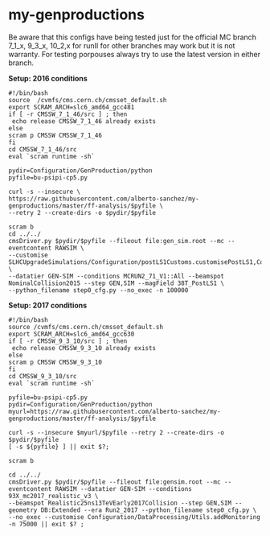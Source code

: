 # my-genproductions
Be aware that this configs have being tested just for the official MC branch 7_1_x, 9_3_x, 10_2,x for runII for other
branches may work but it is not warranty. For testing porpouses always try to use the latest
version in either branch.


**Setup: 2016 conditions**

```
#!/bin/bash
source  /cvmfs/cms.cern.ch/cmsset_default.sh
export SCRAM_ARCH=slc6_amd64_gcc481
if [ -r CMSSW_7_1_46/src ] ; then
 echo release CMSSW_7_1_46 already exists
else
scram p CMSSW CMSSW_7_1_46
fi
cd CMSSW_7_1_46/src
eval `scram runtime -sh`

pydir=Configuration/GenProduction/python
pyfile=bu-psipi-cp5.py

curl -s --insecure \
https://raw.githubusercontent.com/alberto-sanchez/my-genproductions/master/ff-analysis/$pyfile \
--retry 2 --create-dirs -o $pydir/$pyfile

scram b
cd ../../
cmsDriver.py $pydir/$pyfile --fileout file:gen_sim.root --mc --eventcontent RAWSIM \
--customise SLHCUpgradeSimulations/Configuration/postLS1Customs.customisePostLS1,Configuration/DataProcessing/Utils.addMonitoring \
--datatier GEN-SIM --conditions MCRUN2_71_V1::All --beamspot NominalCollision2015 --step GEN,SIM --magField 38T_PostLS1 \
--python_filename step0_cfg.py --no_exec -n 100000
```


**Setup: 2017 conditions**

```
#!/bin/bash
source /cvmfs/cms.cern.ch/cmsset_default.sh
export SCRAM_ARCH=slc6_amd64_gcc630
if [ -r CMSSW_9_3_10/src ] ; then
 echo release CMSSW_9_3_10 already exists
else
scram p CMSSW CMSSW_9_3_10
fi
cd CMSSW_9_3_10/src
eval `scram runtime -sh`

pyfile=bu-psipi-cp5.py
pydir=Configuration/GenProduction/python
myurl=https://raw.githubusercontent.com/alberto-sanchez/my-genproductions/master/ff-analysis/$pyfile

curl -s --insecure $myurl/$pyfile --retry 2 --create-dirs -o $pydir/$pyfile
[ -s ${pyfile} ] || exit $?;

scram b

cd ../../
cmsDriver.py $pydir/$pyfile --fileout file:gensim.root --mc --eventcontent RAWSIM --datatier GEN-SIM --conditions 93X_mc2017_realistic_v3 \
--beamspot Realistic25ns13TeVEarly2017Collision --step GEN,SIM --geometry DB:Extended --era Run2_2017 --python_filename step0_cfg.py \
--no_exec --customise Configuration/DataProcessing/Utils.addMonitoring -n 75000 || exit $? ;
```

